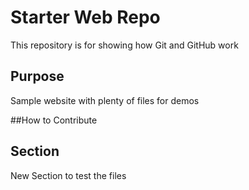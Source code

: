 # Starter Web Repo

This repository is for showing how Git and GitHub work

## Purpose

Sample website with plenty of files for demos

##How to Contribute

## Section
New Section to test the files